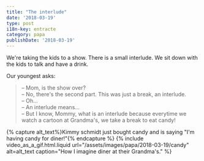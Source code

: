 ```yaml
---
title: "The interlude"
date: '2018-03-19'
type: post
i18n-key: entracte
category: papa
publishDate: '2018-03-19'
---
```


We're taking the kids to a show. There is a small interlude. We sit down with the kids to talk and have a drink.

<!-- more -->

Our youngest asks:

> – Mom, is the show over?  
> – No, there's the second part. This was just a break, an interlude.  
> – Oh...  
> – An interlude means...  
> – But I know, Mommy, what is an interlude because everytime we watch a cartoon at Grandma's, we take a break to eat candy!

{% capture alt_text%}Kimmy schmidt just bought candy and is saying "I'm having candy for diner!"{% endcapture %}
{% include video_as_a_gif.html.liquid
url="/assets/images/papa/2018-03-19/candy"
alt=alt_text
caption="How I imagine diner at their Grandma's."
%}
